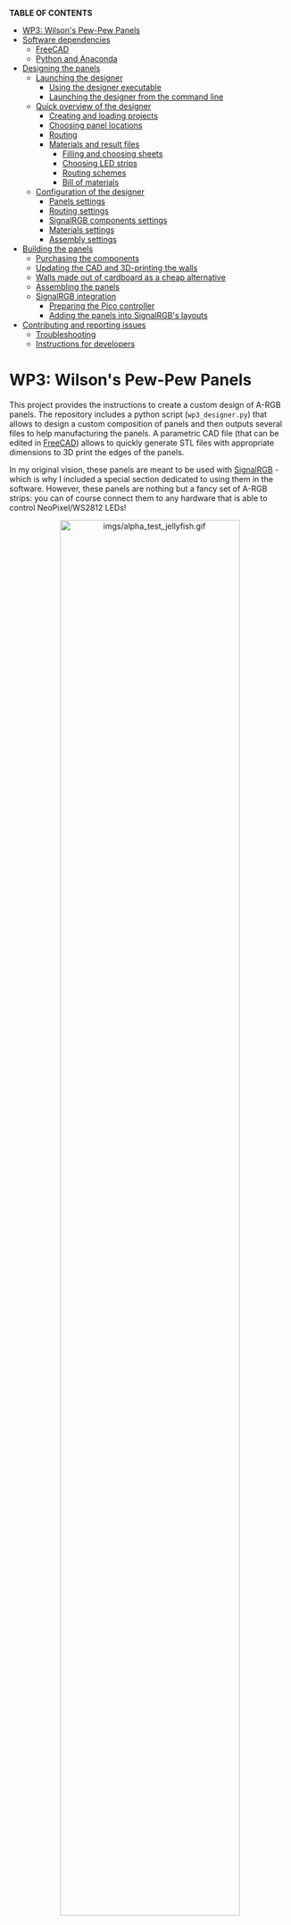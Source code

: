 **TABLE OF CONTENTS**

<!-- TOC depthFrom:1 depthTo:6 withLinks:1 updateOnSave:1 orderedList:0 -->

- [WP3: Wilson's Pew-Pew Panels](#wp3-wilsons-pew-pew-panels)
- [Software dependencies](#software-dependencies)
	- [FreeCAD](#freecad)
	- [Python and Anaconda](#python-and-anaconda)
- [Designing the panels](#designing-the-panels)
	- [Launching the designer](#launching-the-designer)
		- [Using the designer executable](#using-the-designer-executable)
		- [Launching the designer from the command line](#launching-the-designer-from-the-command-line)
	- [Quick overview of the designer](#quick-overview-of-the-designer)
		- [Creating and loading projects](#creating-and-loading-projects)
		- [Choosing panel locations](#choosing-panel-locations)
		- [Routing](#routing)
		- [Materials and result files](#materials-and-result-files)
			- [Filling and choosing sheets](#filling-and-choosing-sheets)
			- [Choosing LED strips](#choosing-led-strips)
			- [Routing schemes](#routing-schemes)
			- [Bill of materials](#bill-of-materials)
	- [Configuration of the designer](#configuration-of-the-designer)
		- [Panels settings](#panels-settings)
		- [Routing settings](#routing-settings)
		- [SignalRGB components settings](#signalrgb-components-settings)
		- [Materials settings](#materials-settings)
		- [Assembly settings](#assembly-settings)
- [Building the panels](#building-the-panels)
	- [Purchasing the components](#purchasing-the-components)
	- [Updating the CAD and 3D-printing the walls](#updating-the-cad-and-3d-printing-the-walls)
	- [Walls made out of cardboard as a cheap alternative](#walls-made-out-of-cardboard-as-a-cheap-alternative)
	- [Assembling the panels](#assembling-the-panels)
	- [SignalRGB integration](#signalrgb-integration)
		- [Preparing the Pico controller](#preparing-the-pico-controller)
		- [Adding the panels into SignalRGB's layouts](#adding-the-panels-into-signalrgbs-layouts)
- [Contributing and reporting issues](#contributing-and-reporting-issues)
	- [Troubleshooting](#troubleshooting)
	- [Instructions for developers](#instructions-for-developers)

<!-- /TOC -->


# WP3: Wilson's Pew-Pew Panels

This project provides the instructions to create a custom design of A-RGB panels. The repository includes a python script (`wp3_designer.py`) that allows to design a custom composition of panels and then outputs several files to help manufacturing the panels. A parametric CAD file (that can be edited in [FreeCAD](https://www.freecadweb.org/)) allows to quickly generate STL files with appropriate dimensions to 3D print the edges of the panels.

In my original vision, these panels are meant to be used with [SignalRGB](https://www.signalrgb.com/) - which is why I included a special section dedicated to using them in the software. However, these panels are nothing but a fancy set of A-RGB strips: you can of course connect them to any hardware that is able to control NeoPixel/WS2812 LEDs!

<p align="center">
<img src="imgs/alpha_test_jellyfish.gif" alt="imgs/alpha_test_jellyfish.gif" width="80%"/>
</p>

| The question that probably nobody asked: why *Wilson's Pew-Pew Panels*? Well, *Wilson* is the name I gave to my PC while *Pew-Pew* is the sound that my girlfriend used to do to describe the lighting effects of my tower build. Hence, the name was born! :computer::sparkles::sparkles: |
| :-- |


# Software dependencies

## FreeCAD

| :warning: I do not own a 3D printer and therefore I have not tried printing the provided 3D models yet. I will probably need to update them once I manage to find a 3D printer and build a couple of panels. |
| :-- |

| :information_source: This software is used to export CAD files to be printed in 3D. If you are planning to create the supporting walls in a different way, e.g., using cardboard, you can skip this. |
| :-- |

Installing the program should be very easy: just head to the [FreeCAD download page](https://www.freecadweb.org/downloads.php) and download the installer. Launch it and install the software.


## Python and Anaconda

| :information_source: this is an optional dependency that is required only if you run the script from its source. You can otherwise just run the "compiled" script (see the section [Using the designer executable](#using-the-designer-executable)). |
| :-- |

The `wp3_designer.py` script requires a valid Python installation with very few additional packages. If you know how to use Python already, just make sure that the packages `Matplotlib`, `NumPy` and `PyYAML` are installed and skip to the next section. If you do not know how to install Python, or you are not entirely sure, in the following there is a quick and simple way based on [Anaconda](https://www.anaconda.com/). These steps have been tested in Windows, but they should be very similar under Ubuntu and MacOS. In addition, if you know how to use `pip`, you can do pretty much the same by `pip install`ing the required packages from a terminal, without using Anaconda at all. As best practice, make sure to use `venv` or `virtualenv` to create a virtual environment to contain the packages and not mess with your local installation.

Anyway, here are the instructions to download all Python dependencies:

1. Download the installer from the [Anaconda Distribution](https://www.anaconda.com/products/distribution) page.
1. Install Anaconda by following the wizard. The default options should be fine.
1. Launch Anaconda Navigator and on the left select *Environments*.
1. You should see a pre-installed environment, named *base (root)*. In the bottom, you should be able to create a new environment by clicking on the *create* button (featuring a "+" icon).
1. Give a name to the environment, e.g., *wp3*.
1. Make sure that, next to the label *Packages*, *Python* is checked while *R* is unchecked. You should be able to select a Python version. I recommend using `3.9.XX` since is the one I used, but do as you please.
1. Click on *Create* and wait for the environment to be ready.
1. You should see a list of packages that are already installed. On the top, switch from the option *Installed* to *All*.
1. On the top-right, there should be a package search bar. Click inside it and type `numpy`. In the list, look for the package named `numpy` and select it. Go back to the search bar and type `matplotlib`, then select `matplotlib` from the package list. Do the same a third time to locate and select the package `ruamel.yaml`.
1. In the bottom right corner you should see a green button showing the text *Apply*: click on it. Anaconda will then open a pop-up window asking to install several packages. Click on *Apply* to install the three selected packages and their dependencies. This might take a while, just be patient and wait.

![imgs/anaconda.gif](imgs/anaconda.gif)

| :warning: The gif is not up to date and installs `PyYAML` instead of `ruamel.yaml`. Make sure to select the latter, not the former! |
| --- |

Python is now configured! You can close the Anaconda navigator and proceed to the next step.


# Designing the panels

The design pipeline is quite simple: you firstly launch the script `wp3_designer.py` (or its executable equivalent, `wp3_designer.exe`), which allows to create a custom design for a set of panels. Once the design is ready, the script provides some information about the material to be purchased and few "instructions" to manufacture the panels. You then have to adapt the CAD files and export STL meshes for 3D printing.


## Launching the designer

To start the designer, you have two options:

- Using the "compiled" version of the script, `wp3_designer.exe`. This is recommended if you are new to Python and/or not willing to install it.
- Running the script itself from a terminal. This might be interesting if you plan to modify the script at some point.


### Using the designer executable

Download the executable [wp3_designer.exe](https://github.com/francofusco/wp3/releases/latest/download/wp3_designer.exe), place it in a location of your choice and then double click on it. It will take a moment for the program to start, but that should be all!

If you wish to use an older version, check the [releases page](https://github.com/francofusco/wp3/releases) and download the executable from the corresponding assets.


### Launching the designer from the command line

If you already used Python before, this should sound very familiar. If you did not, I hope the procedure is clear and detailed enough to make it easy and painless. Anyway, here is what you need to do:

1. [Download the repository](https://github.com/francofusco/wp3/archive/refs/heads/main.zip), if you haven't done that already. If you downloaded the source code using this link, make sure to extract the content of the archive in a location of your choice! You can also do it from the command line via `git clone git@github.com:francofusco/wp3.git` (ssh) or `git clone https://github.com/francofusco/wp3.git` (https).
1. Open Anaconda Navigator and on the left, select *Environments*.
1. Select the environment that you previously created (see [Python and Anaconda](#python-and-anaconda)).
1. Once it has been activated, click on the green button with the "play" icon, next to the environment name.
1. Select the option *Open Terminal* (it should be the first one).
1. A command prompt should open. Go to the location where you stored the source code using the `cd` command followed by the path to the directory that contains it. The command might look like `cd C:\Users\username\Documents\wp3`.
1. Now type `python wp3_designer.py`.


## Quick overview of the designer


### Creating and loading projects

After launching the designer, a dialog window should open, asking to create a new project or load an existing one.

If you choose to create a new one, enter its name and change the default parameters if you wish (more details about their meaning are provided in the section [Configuration of the designer](#configuration-of-the-designer)). The project will be stored inside a folder with the given project name and a configuration file, named `config.yaml` will be created.

If you wish to load an existing project, move to the folder that contains it and select its `config.yaml` file.


### Choosing panel locations

When working on a project, a window should open that looks like the following:

![imgs/wp3_designer_startup.gif](imgs/wp3_designer_startup.gif)

This is the design window, that allows you to create a custom composition of panels that you will later build. To change the composition, you can do the following:

- Click anywhere within the design space to add or remove a tile.
- Press `A` to remove all tiles, `CTRL+A` to fill the space with as many tiles as possible.
- Press the space bar to toggle all tiles.

Once you are satisfied with a design, just close the window.


### Routing

The program will now start a routing step, in which it tries to determine a nice placement for the cables, so that you do not need an exaggerate amount of wire and the back of the panels does not become a tangled mess. In particular, the panels are designed so that a short LED strip can be glued in their inside and connectors can be soldered at the extremities of a strip to provide power and carry the signal. The connectors are positioned in one of the vertices of the polygonal shapes. To provide power and control all LEDs, it is necessary to connect all panels in sequence.

A very simple optimization algorithm has been developed to automate (at least partially) the routing process. Its task is to select, for each tile, one vertex where connectors are to be placed and then to choose the order in which tiles are visited. It will try to do so while keeping into account the following criteria:

- Two adjacent panels should not use the same vertex for their connectors;
- The order of visit should minimize the total travelled distance.

The routing process starts with a random path of wire from one panel to the other. This is generally a **very** bad solution:

![imgs/routing_pre.png](imgs/routing_pre.png)

As you can see, the routing path is a mess here. Not only we jump all over the place, but some vertices feature multiple connectors. As an example, the tiles labelled *H12* and *H16* have their connectors in the same place, which is undesirable. A better path would be like the following:

![imgs/routing_post.png](imgs/routing_post.png)

To let the algorithm do its job, you can press the space bar. The current window will close and progress feedback will be shown in the active console. It takes a while, but the first run makes a huge difference. You can also interrupt the optimization at any time by pressing CTRL+C. After the routing has been optimized, it is shown again for validation. Do not expect incredible results: the algorithm is very simple and sometimes it struggles to find nice solutions. To overcome its limitation, you might have to repeat the process more than once (just hit the space bar again). Beware that sometimes the algorithm will not be able to improve the current routing. This does not necessarily mean that there is no better solution, but just that the optimization did not find one. Be patient, and try as many times as needed. Another way to make the problem easier is to let the algorithm break the routing path into multiple segments (this is explained later, in [Routing settings](#routing-settings)):

![imgs/routing_segments.png](imgs/routing_segments.png)

Once you are satisfied with the obtained routing, you can close the window.


### Materials and result files

The program will now generate a couple of files that detail what components are needed and in which quantity to create the custom design. Most of the remaining steps rely on a list of available materials that you can specify in `config.yaml`, as detailed later in [Materials settings](#materials-settings). For now, you just need to know that there are two classes of materials used by the designer:

- *Sheets* are all materials that can be used to manufacture the fronts of the panels. As an example, I decided to use acrylic (which is transparent) to have a rigid surface and I glued an opaque film on top of it to better diffuse the light. Both materials can be purchased in sheets of given size and we need to cut tiles out of them.
- *LEDs*, organized in strips, are, well, LED strips. They come with a given amount of LEDs and density (LEDs per meter).

All materials have an associated cost, and one of the goals of the designer is to tell you how much of every material you need to buy to be able to create the panels while spending as little as possible.


#### Filling and choosing sheets

Each material that falls in the sheet category is characterized by a size. One of the jobs of the designer is to figure out how many tiles can be inserted in these sheets, and how. For each material, a pdf document is produced under the name `design_info/tiling_<sheet-name>.pdf` that shows how tiles can fit in the sheet.

As an example, there is a store near my house that sells acrylic sheets in a number of fixed sizes, such as 30x40cm2 and 40x50cm2. If my goal was to create the design shown in [Choosing panel locations](#choosing-panel-locations), which uses hexagonal panels with a side length of 5cm, this is how the two sheets would be filled:

<p align="center">
<img src="imgs/sheets_acrylic_30_40.png" alt="imgs/sheets_acrylic_30_40.png" width="49%"/>
<img src="imgs/sheets_acrylic_40_50.png" alt="imgs/sheets_acrylic_40_50.png" width="50%"/>
</p>

Note that sheets do not always come in a predetermined size. Sometimes, they have a fixed width only, and you can buy as much material as you want, with the price increasing linearly with the chosen length. The designer is able to deal with this type of product as well, calculating the required amount of material in addition to finding how to fit tiles inside it.

Once all sheets have been processed in this way, it is time for the designer to figure out how much of every material should be bought. Once again, let's consider the design in [Choosing panel locations](#choosing-panel-locations), which includes 18 tiles in total. Using the two sheets above, there are two options: either buy two 30x40cm2 sheets or a single 40x50cm2 one. The choice, of course, depends on the cost. Even though the calculation is trivial, repeating it every time you change your design and making sure that you take into account all possible combinations can be error prone. For this reason, the designer does this job for you! Your only task is to specify which materials should be used, as described more in details in the section [Assembly settings](#assembly-settings).


#### Choosing LED strips

One further task of the designer is to choose how many LED strips should be purchased, which depends mainly on the size and amount of the tiles. Multiple LED strips might be available for purchase, with different lengths and LED densities. Similarly to what is done with sheets, the designer evaluates the appropriate amount of strips of each type to be purchased to satisfy the design requirements.

Let's clarify with an example, assuming the following specs:

- The design uses 18 triangular panels with a 8cm side
- We can purchase LED strips in the following varieties:
	- 60 LEDs per meter, in two variants: 1m strips and 5m strips
	- 30 LEDs per meter, in a single 1m variant

The problem is, how many 60-LEDs-per-meter strips should be buy, and which? And if we wanted to use 30-LEDs-per-meter strips instead?

Let's think about the first problem. The total perimeter of each tile is 24cm and you would therefore be able to fit at most 60 x 0.3 = 14.4 LEDs in each panel. Since a fraction of a LED cannot be put inside a panel, you will have to put 14 LEDs in each tile, corresponding to 14 / 60 = 0.233 meters of strip per tile. If you had to fill 18 panels, you would need a total of 4.2 meters of LEDs. There would be two purchase options then: either buy 5 1m strips or a single 5m one. Once again, the choice depends on the prices. And what about the 30-LEDs-per-meter strips? No need to perform calculations manually: the designer will once again do it for us.


#### Routing schemes

Another feature of the designer is that it is able to provide a detailed routing scheme to correctly address all LEDs in the design. In particular, given the optimal routing found before (see [Routing](#routing)), for each LED density in the available strips the designer will produce a scheme that looks like the following:

![imgs/routing_detailed.png](imgs/routing_detailed.png)

This scheme allows to locate each LED individually in the custom design. Furthermore, JSON files are produced that can be imported into SignalRGB to provide the necessary information to map each LED to a portion of the scene. Four components are generated: one that closely resembles the detailed routing scheme, one that puts all LEDs belonging to a tile in its center (in this way, each tile has a uniform color), one that represent a single tile with LEDs on its border and one that represents a single tile, with LEDs in its center.

For each given LED density, the routing scheme and the JSON files are generated respectively under the names `design_info/wp3_routing_XXX_leds_per_tile.pdf` and  `design_info/wp3_signal_rgb_PROJECT-NAME_XXX_leds[VARIANT].json`, where `XXX` is the number of LEDs that the designer determined can fit in a single panel, `PROJECT-NAME` is, well, the name of the project and `[VARIANT]` is a string that depends on the type of exported component.


#### Bill of materials

Last but not least, the designer produces a file, `design_info/bill_of_materials.md`, that summarizes the type and number of items that need to be purchased. It should include the following information:

- Number of parts that have to be 3D printed (with the list of parameters that have to be updated in the CAD).
- Calculate how many sheets of each kind should be purchased.
- Evaluate how many LED strips are to be purchased and estimate the required wattage (in a worst-case scenario).
- Count how many connectors are needed.


## Configuration of the designer

The designer can be customized by editing the YAML configuration file `config.yaml` present inside each project.

If you are unfamiliar with YAML, have a look at the [Wikipedia page](https://en.wikipedia.org/wiki/YAML) or just do a web search.

| :information_source: There is a bug in PyYAML related to scientific notation. If you want to write a number such as `0.01`, you might want to write it as `1e-2`. However, due to the bug you must include the decimal point in the base: `1.0e-2`. |
| :-- |


### Panels settings

Grouped under `panels`.

| Parameter | Type | Description |
| :-------: | :--: | ----------- |
| `type` | `str` | Type of each tile. It should correspond to the name of one of the `Tile` subclasses (`Triangle`, `Rectangle` or `Hexagon`). Optionally, the name can be followed by a `#` and an integer that identifies the variant of the tile. As an example, you might write `type: Hexagon#1` or `type: Triangle` (which is equivalent to `type: Triangle#0`). |
| `rows` | `int` | Number of rows in the designer area. |
| `columns`| `int` | Number of columns in the designer area. |
| `side_length` | `float` | Lateral size of the tiles, in meters. |
| `spacing` | `float` | Distance between the sides of two adjacent tiles, in meters. |
| `initial_tiling` | `array` | Optional. This parameter allows to load a custom design on startup. The array is just a list of row-column pairs corresponding to tiles that should be visible on launch. After generating a composition of panels, the designer automatically updates the configuration file by storing the array corresponding to the current design. Therefore, you should not need to edit this parameter manually. |


### Routing settings

Grouped under `routing`.

| Parameter | Type | Description |
| :-------: | :--: | ----------- |
| `segments` | `int` | Optional. Number of segments to be used in the routing procedure. Cannot be given if `tiles_per_segment` is specified. |
| `tiles_per_segment` | `int` | Optional. Allows to use multiple segments in the routing, by specifying the maximum number of tiles to be traversed in each segment. Cannot be given if `segments` is specified. |
| `cache` | `array` | Optional. This parameter allows to load on startup a routing that was found in a previous run, rather than starting from a random guess. The array contains two lists: the first one being the indices of the traversed tiles and the second one telling on which vertex of each tile a connector is placed. Every time a routing is determined, the designer updates the configuration file by storing the array corresponding to the current routing. Therefore, you should not need to edit this parameter manually. |
| `max_iterations`| `int` | Optional. The routing algorithm works by generating random samples and trying to improve them. This parameter decides how many samples to generate in total. |
| `attemps_per_improvement`| `int` | Optional. The routing algorithm works by generating random samples and trying to improve them by random mutations. This parameter decides how many unsuccessful mutations can be attempted before considering a random sample as improved. |
| `random_start_probability`| `float` | Optional. When generating candidates for improvement, the algorithm will either create a random sample or select the current optimal solution and try again to improve it with more random mutations. This parameter provides the probability of generating random samples instead of selecting the current best. You should probably give it a value between `0.9` and `1.0`. |
| `max_swap_distance`| `int` | Optional. One of the possible mutations that is generated consist in swapping the order we visit two tiles. This parameter tells how farther the tiles can be. |
| `mixed_mutations`| `int` | Optional. The algorithm performs mutations by selecting a tile and performing two distinct types of alterations: (1) swap its order of visit with all tiles within `max_swap_distance` and (2) change the vertex where its connector is located. In addition, a certain number of mixed mutations can be generated, in which both alterations are performed at the same time. Since the total amount of combinations is way too large for brute forcing, only a certain number of mixed mutations (controlled by this parameter) is selected. |


### SignalRGB components settings

Grouped under `signal_rgb`.

| Parameter | Type | Description |
| :-------: | :--: | ----------- |
| `name_prefix` | `str` | Optional. Prefix that should be used to identify the components inside SignalRGB. By default, the prefix is `WP3 PROJECT-NAME`.
| `component_size` | `int` | Optional. Maximum width and height of the component inserted in SignalRGB's canvas, when unscaled. This applies to the largest dimension, the smallest will be evaluated to maintain the correct aspect ratio. |
| `tile_size` | `int` | Optional. Maximum width and height of the single-tile component inserted in SignalRGB's canvas, when unscaled. This applies to the largest dimension, the smallest will be evaluated to maintain the correct aspect ratio. |


### Materials settings

Materials come in two types: sheets and LED strips. Each of them is grouped in a specific namespace, *i.e.*, `materials/leds` and `materials/sheets`. In both cases, creating a new material requires to add a new namespace that is used as name for the material, and populate it with the required parameters. As an example, if you wish to add two LED strips named `Adafruit NeoPixel` and `WS2812B strip found on Amazon`, you can do it via:

```YAML
materials:
  leds:
    Adafruit NeoPixel:
      number_of_leds: 60
      ...
    WS2812B strip found on Amazon:
      number_of_leds: 150
      ...
```

Grouped under `materials/leds/strip_name`. Each entry should have:

| Parameter | Type | Description |
| :-------: | :--: | ----------- |
| `number_of_leds` | `int` | Number of LEDs in the strip. |
| `leds_per_meter`| `int` or `float` | LEDs per meter in the strip. It might sound obvious, but if you know the length of the strip you can calculate the density as *number of LEDs* / *length of the strip*. |
| `watts` | `float` | Optional. Power consumption of the strip. |
| `cost` | `float` | Optional. Cost of the strip. |
| `url` | `str` | Optional. Link to purchase the strip. |

Grouped under `materials/sheets/sheet_name`. Each entry should have:

| Parameter | Type | Description |
| :-------: | :--: | ----------- |
| `size` | `[float, float]` | Width and height (length) of the sheet. If a sheet is sold with variable height (length), you can replace it with `inf` and the designer will select an appropriate size. As an example, `size: [30.0e-2, 40.0e-2]` specifies a sheet that is 30cm large and 40cm long, while `size: [30.0e-2, inf]` specifies a sheet that is 30cm large and with variable height (length). **Do not pass `inf` as width**, it will break the designer. |
| `cost` | `float` | Optional. Cost of the sheet, either per unit (if both sizes are fixed) or per unit of length (if the height/length is `inf`). |
| `url` | `str` | Optional. Link to purchase the sheet. |

| :warning: Disclaimer: the current material list is based on articles that I considered for purchase, but I want to clarify that I am not affiliated in any way to the sellers. |
| :-- |

In addition to the materials listed in `config.yaml`, the designer can read a list of materials from two additional sources:

1. The file [`materials.yaml`](https://raw.githubusercontent.com/francofusco/wp3/main/materials.yaml) stored in the online repository.
1. The local file `materials.yaml`. This source is meant to be read during development.


### Assembly settings

The parameters under the namespace `materials` is just a list of available materials, but you also need to instruct the designer how to combine them. The way to do it is by adding a series of lists under of the namespaces `assembly/leds` and `assembly/sheets`. The elements of these lists should be material names declared before.

Assemblies are best explained via an example. Say that you found 4 kinds of strips:
- `strip 1` has 30 LEDs and a density of 30 LEDs/m;
- `strip 2` has 60 LEDs and a density of 30 LEDs/m;
- `strip 3` has 60 LEDs and a density of 60 LEDs/m;
- `strip 4` has 300 LEDs and a density of 60 LEDs/m.

We can ask the designer to evaluate how many strips would be needed if we wanted our LED density to be 30 LEDs/m by adding the array `["strip 1", "strip 2"]` as an entry in `assembly/leds`:

```YAML
assembly:
  leds:
    - ["strip 1", "strip 2"]
```

However, we might want to use strips with 60 LEDs/m instead. In this case, just add the entry `["strip 3", "strip 4"]` as well, in a new line:

```YAML
assembly:
  leds:
    - ["strip 1", "strip 2"]
    - ["strip 3", "strip 4"]
```

The designer will produce the files for both alternatives and it will be your choice which one to use.

Another use case of assemblies is when multiple materials are needed to manufacture a component. As an example, I decided to create the tiles using transparent plexiglass covered with a semi-opaque film. In this case, I need the designer to tell me how many plexiglass panels to buy, but also how long the opaque film should be to cover the whole surface. My configuration therefore looks like the following:

```YAML
assembly:
  sheets:
    - ["acrylic 1", "acrylic 2"]
    - ["opaque film"]
```

The first list has multiple items because plexiglass can be purchased in sheets of different, but fixed, sizes. The second list has only one item since the film is sold with variable length and I want the designer to just tell me how much of it I need.


# Building the panels

## Purchasing the components

In addition to the LED strips and the sheets to manufacture the panels, you will need a couple more materials:

- A bunch of JST SM 3 Pin Connectors, such as [these ones](https://www.amazon.fr/gp/product/B01DC0KIT2/ref=ppx_yo_dt_b_asin_title_o02_s00?ie=UTF8&th=1). You will need two pairs of cables per panel.

- A [Raspberry Pi Pico W](https://www.raspberrypi.com/products/raspberry-pi-pico/) to control the panels using SignalRGB.

- A Power Supply Unit such as [this one](https://www.amazon.fr/gp/product/B07DQKM9P7/ref=ppx_yo_dt_b_asin_title_o04_s00?ie=UTF8&psc=1) or similar, just make sure to choose the correct wattage! In alternative, you can borrow some power from the PSU of your PC, but make sure you will not draw too much current.

- Electrical wire and connectors, to connect the panels to the microcontroller and to the PSU.

- Soldering equipment.


## Updating the CAD and 3D-printing the walls

| :warning: I do not own a 3D printer and therefore I have not tried printing the provided 3D models yet. I will probably need to update them once I manage to find a 3D printer and build a couple of panels. |
| :-- |

The provided CAD file is parametric, meaning that you can change some values and the whole design will be updated accordingly. There are two types of component to be printed: *inner walls* (sides shared by two panels) and *outer walls* (sides belonging to a unique hexagon). The difference is that inner walls have a small support for the acrylic panels on both sides, while outer walls have this support on one side only. Here is a sketch of an outer wall:

![imgs/cad_blueprint.png](imgs/cad_blueprint.png)

Green measures represent parameters that can be changed in FreeCAD to customize the component. In principle, you should just update the parameters *Side Length*, *Spacing* and *Junction Angle* (not shown in the sketch) to reflect the choices you made for your panels, but you can play around with the others as well if you want to.

Whatever your decision, to update the CAD start by opening the file `cad/wall.FCStd` in FreeCAD. Now, follow these steps:

1. On the left, you should be able to locate a spreadsheet named *parameters*. Double click on it to open the spreadsheet view.
1. You can now change the parameters as needed. As mentioned, you probably just need to update *Side Length*, *Spacing* and *Junction Angle* (and perhaps *Plexiglass Thickness* depending on the plexiglass sheets that you are going to purchase). The correct values that you should enter can be found in the bill of materials.
1. Back in the combo view (the menu on the left), select the object named *inner-wall* by double clicking on it.
1. Go to *File/Export* and select *STL Mesh (\*.stl)* as file type. Give it the name *inner-wall.stl* and export it.
1. Do the same with the *outer-wall* body, exporting as *outer-wall.stl*.

![imgs/cad_export.gif](imgs/cad_export.gif)

If you wish to change something more than length and width of the walls, just keep in mind the following:

- Dimensions are in millimeters since this is a popular standard in CAD software - and also in the 3D printing community.
- The parameter *Panel Support Lateral Play* should likely be kept unchanged. It is used to shrink the panel support bar to avoid issues when assembling the panels. If you want, you can increase it a little and see what it does.
- The parameter *Junction Indentation* should be strictly between zero and half of the side length. It should not be too large, to allow enough stability and support, but also not to small, to let multiple wires pass through it.
- *Panel Support Height* should be smaller than *Junction Height* minus *Plexiglass Thickness*.
- The LED strip should be glued on the lower part of the wall: make sure there is enough space for it!


## Walls made out of cardboard as a cheap alternative

As I mentioned before, I do not own a 3D printer yet (but it is in my wishlist :wink:) and therefore I could not build the panels using my CAD models. As a cheap and relatively quick alternative, I used cardboard to create the walls of my first prototypes. I completely disregarded aesthetics, but I believe that with a little more efforts one could easily achieve a nice result even with this material.

Just for reference, this is how I created the cardboard walls:

1. I cut a set of 10x3cm2 rectangles which were used as walls.
1. I cut small stripes to create the panel supports.
1. I glued the stripes onto the walls where needed: on one side for outer walls and on both sides for inner walls.
1. I marked all corners with a number (to make it easier joining them later) and cut away a small portion of cardboard in the vertices where the connectors were supposed to be located.

<p align="center">
<img src="imgs/build_cardboard_walls_01.JPG" alt="imgs/build_cardboard_walls_01.JPG" width="32.5%"/>
<img src="imgs/build_cardboard_walls_02.JPG" alt="imgs/build_cardboard_walls_02.JPG" width="32.5%"/>
<img src="imgs/build_cardboard_walls_03.JPG" alt="imgs/build_cardboard_walls_03.JPG" width="32.5%"/>
</p>


## Assembling the panels

1. Using a cutter knife, cut the tiles out of the acrylic.
1. Repeat the process using the opaque film, making sure that each film piece fits inside an acrylic tile with a little bit of margin.
1. For each tile, remove the protective film from the acrylic and stick the opaque film on top of it.
1. Glue the panels and the walls altogether.
1. Prepare the LEDs: cut them in strips with the required amount of LEDs and solder a pair of connectors at each end. Make sure to be consistent with the direction of the data pins and the connector types at each end, so that strips can be joined in series!
1. Attach the stripes inside each panel. Make sure to respect the detailed routing diagram for a flawless integration inside SignalRGB :wink:

<p align="center">
<img src="imgs/build_panels_01.JPG" alt="imgs/build_panels_01.JPG" width="32.5%"/>
<img src="imgs/build_panels_02.JPG" alt="imgs/build_panels_02.JPG" width="32.5%"/>
<img src="imgs/build_panels_03.JPG" alt="imgs/build_panels_03.JPG" width="32.5%"/>
<img src="imgs/build_panels_04.JPG" alt="imgs/build_panels_04.JPG" width="32.5%"/>
<img src="imgs/build_panels_05.JPG" alt="imgs/build_panels_05.JPG" width="32.5%"/>
<img src="imgs/build_panels_06.JPG" alt="imgs/build_panels_06.JPG" width="32.5%"/>
<img src="imgs/build_panels_07.JPG" alt="imgs/build_panels_07.JPG" width="32.5%"/>
<img src="imgs/build_panels_08.png" alt="imgs/build_panels_08.png" width="32.5%"/>
</p>


## SignalRGB integration

### Preparing the Pico controller

| :construction: :construction_worker: This section is to be written. For the moment, I am using an Arduino Micro acting as a Corsair Lighting Node Pro, which I had already built following the instructions in the [CorsairLightingProtocol](https://github.com/Legion2/CorsairLightingProtocol) repository. The plan is to switch to a Pico board using the [SRGBmods Pico LED Controller](https://srgbmods.net/picoled/). |
| :-- |


### Adding the panels into SignalRGB's layouts

Depending on which LED density you decided to use, copy the corresponding json files into the directory `Documents\WhirlwindFX\Components` and restart SignalRGB. In the *Devices* page, click on the controller that you are using and click on the "+" button to add a component. In the brand filter, scroll down and look for *WP3*, then select the appropriate component. Go to the *Layouts* page and position the panels in the canvas. You are all set :partying_face:

![imgs/signal_rgb_integration.gif](imgs/signal_rgb_integration.gif)


# Contributing and reporting issues

## Troubleshooting

If you happen to find a problem with the designer, do not hesitate to reach to me. The best way to do so is to [open an issue](https://github.com/francofusco/wp3/issues/new) describing the problem. Try to describe the problem you are facing, and perhaps include your `config.yaml`, as well as the log file `.wp3_last_run.log` that is generated after each time you run the designer.


## Instructions for developers

| :construction: :construction_worker: This section is to be written. |

For the moment, I will just keep a short list of things that will be worth mentioning:

- To create the executable you will need to download the PyInstaller package, *e.g.*, `pip install pyinstaller` or `conda install pyinstaller`. Once that is done, you can run (in an Anaconda terminal) the `build_exe.bat` script to create an executable under Windows.
- While log files are generated automatically, you can also change verbosity level from the command line. Type `python wp3_designer.py --help` for the list of arguments that you can pass.
